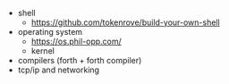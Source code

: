 - shell 
    - https://github.com/tokenrove/build-your-own-shell
- operating system 
    - https://os.phil-opp.com/
    - kernel
- compilers (forth + forth compiler)
- tcp/ip and networking
